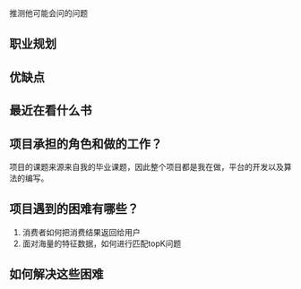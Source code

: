 

推测他可能会问的问题

## 职业规划


## 优缺点


## 最近在看什么书




## 项目承担的角色和做的工作？

项目的课题来源来自我的毕业课题，因此整个项目都是我在做，平台的开发以及算法的编写。


## 项目遇到的困难有哪些？
1. 消费者如何把消费结果返回给用户
2. 面对海量的特征数据，如何进行匹配topK问题


## 如何解决这些困难



## 